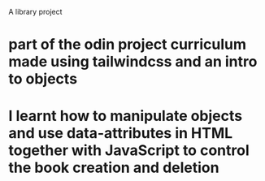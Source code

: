 A library project

# part of the odin project curriculum made using tailwindcss and an intro to objects

# I learnt how to manipulate objects and use data-attributes in HTML together with JavaScript to control the book creation and deletion
